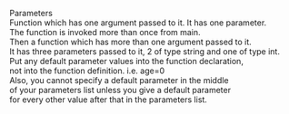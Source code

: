 Parameters  
Function which has one argument passed to it. It has one parameter.  
The function is invoked more than once from main.  
Then a function which has more than one argument passed to it.  
It has three parameters passed to it, 2 of type string and one of type int.  
Put any default parameter values into the function declaration,  
not into the function definition. i.e. age=0  
Also, you cannot specify a default parameter in the middle  
of your parameters list unless you give a default parameter  
for every other value after that in the parameters list.
